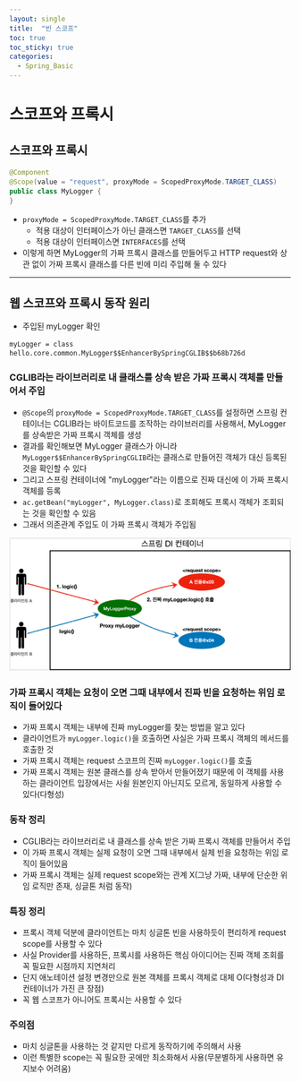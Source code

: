 ```yaml
---
layout: single
title:  "빈 스코프"
toc: true
toc_sticky: true
categories:
  - Spring_Basic
---
```


# 스코프와 프록시



## 스코프와 프록시



```java
@Component
@Scope(value = "request", proxyMode = ScopedProxyMode.TARGET_CLASS)
public class MyLogger {
}
```

- `proxyMode = ScopedProxyMode.TARGET_CLASS`를 추가
  - 적용 대상이 인터페이스가 아닌 클래스면 `TARGET_CLASS`를 선택
  - 적용 대상이 인터페이스면 `INTERFACES`를 선택
- 이렇게 하면 MyLogger의 가짜 프록시 클래스를 만들어두고 HTTP request와 상관 없이 가짜 프록시 클래스를 다른 빈에 미리 주입해 둘 수 있다

---



## 웹 스코프와 프록시 동작 원리

- 주입된 myLogger 확인

```
myLogger = class hello.core.common.MyLogger$$EnhancerBySpringCGLIB$$b68b726d
```



### CGLIB라는 라이브러리로 내 클래스를 상속 받은 가짜 프록시 객체를 만들어서 주입

- `@Scope`의 `proxyMode = ScopedProxyMode.TARGET_CLASS`를 설정하면 스프링 컨테이너는 CGLIB라는 바이트코드를 조작하는 라이브러리를 사용해서, MyLogger를 상속받은 가짜 프록시 객체를 생성
- 결과를 확인해보면 MyLogger 클래스가 아니라 `MyLogger$$EnhancerBySpringCGLIB`라는 클래스로 만들어진 객체가 대신 등록된 것을 확인할 수 있다
- 그리고 스프링 컨테이너에 "myLogger"라는 이름으로 진짜 대신에 이 가짜 프록시 객체를 등록
- `ac.getBean("myLogger", MyLogger.class)`로 조회해도 프록시 객체가 조회되는 것을 확인할 수 있음
- 그래서 의존관계 주입도 이 가짜 프록시 객체가 주입됨  

![image-20220404164013602](/assets/images/2022-04-04-scopeProxy/image-20220404164013602.png)  



### 가짜 프록시 객체는 요청이 오면 그때 내부에서 진짜 빈을 요청하는 위임 로직이 들어있다

- 가짜 프록시 객체는 내부에 진짜 myLogger를 찾는 방법을 알고 있다
- 클라이언트가 `myLogger.logic()`을 호출하면 사실은 가짜 프록시 객체의 메서드를 호출한 것
- 가짜 프록시 객체는 request 스코프의 진짜 `myLogger.logic()`를 호출
- 가짜 프록시 객체는 원본 클래스를 상속 받아서 만들어졌기 때문에 이 객체를 사용하는 클라이언트 입장에서는 사쇨 원본인지 아닌지도 모르게, 동일하게 사용할 수 있다(다형성)  



### 동작 정리

- CGLIB라는 라이브러리로 내 클래스를 상속 받은 가짜 프록시 객체를 만들어서 주입
- 이 가짜 프록시 객체는 실제 요청이 오면 그때 내부에서 실제 빈을 요청하는 위임 로직이 들어있음
- 가짜 프록시 객체는 실제 request scope와는 관계 X(그냥 가짜, 내부에 단순한 위임 로직만 존재, 싱글톤 처럼 동작)  



### 특징 정리

- 프록시 객체 덕분에 클라이언트는 마치 싱글톤 빈을 사용하듯이 편리하게 request scope를 사용할 수 있다
- 사실 Provider를 사용하든, 프록시를 사용하든 핵심 아이디어는 진짜 객체 조회를 꼭 필요한 시점까지 지연처리
- 단지 애노테이션 설정 변경만으로 원본 객체를 프록시 객체로 대체 O(다형성과 DI컨테이너가 가진 큰 장점)
- 꼭 웹 스코프가 아니어도 프록시는 사용할 수 있다  



### 주의점

- 마치 싱글톤을 사용하는 것 같지만 다르게 동작하기에 주의해서 사용
- 이런 특별한 scope는 꼭 필요한 곳에만 최소화해서 사용(무분별하게 사용하면 유지보수 어려움)
